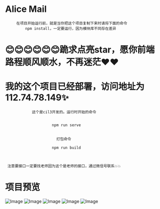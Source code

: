 
#                           Alice Mail
         在项目开始运行前，就是当你把这个项目复制下来时请将下面的命令
             npm install，一定要运行，因为模块库不同存在差异


                 
#          😊😊😊😊😊😊跪求点亮star，愿你前端路程顺风顺水，不再迷茫❤❤

              
#                我的这个项目已经部署，访问地址为112.74.78.149✨
      
              
                这个是cil3开发的。运行时开始的命令


                         npm run serve


                           打包命令

                         npm run build
    


     注意要接口一定要找老师因为这个是老师的接口，通过微信号联系💥💥

# 项目预览
![Image ](https://github.com/Alicessa/PPreview/blob/master/Mall/malla.png)
![Image ](https://github.com/Alicessa/PPreview/blob/master/Mall/mallb.png)
![Image ](https://github.com/Alicessa/PPreview/blob/master/Mall/mallc.png)
![Image ](https://github.com/Alicessa/PPreview/blob/master/Mall/malld.png)
![Image ](https://github.com/Alicessa/PPreview/blob/master/Mall/malle.png)
